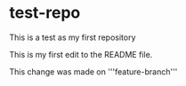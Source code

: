 # test-repo
This is a test as my first repository

This is my first edit to the README file.

This change was made on '''feature-branch'''
